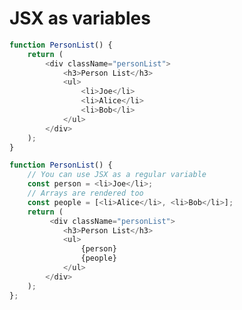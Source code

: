 # JSX as variables

<div class="row">

<div class="cell-3">

```js
function PersonList() {
    return (
        <div className="personList">
            <h3>Person List</h3>
            <ul>
                <li>Joe</li>
                <li>Alice</li>
                <li>Bob</li>
            </ul>
        </div>
    );
}
```

</div>

<div class="cell-3">

```js
function PersonList() {
    // You can use JSX as a regular variable
    const person = <li>Joe</li>;
    // Arrays are rendered too
    const people = [<li>Alice</li>, <li>Bob</li>];
    return (
         <div className="personList">
            <h3>Person List</h3>
            <ul>
                {person}
                {people}
            </ul>
        </div>
    );
};
```

</div>
</div>
